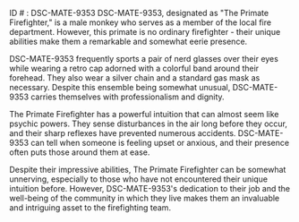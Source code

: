ID # : DSC-MATE-9353
DSC-MATE-9353, designated as "The Primate Firefighter," is a male monkey who serves as a member of the local fire department. However, this primate is no ordinary firefighter - their unique abilities make them a remarkable and somewhat eerie presence. 

DSC-MATE-9353 frequently sports a pair of nerd glasses over their eyes while wearing a retro cap adorned with a colorful band around their forehead. They also wear a silver chain and a standard gas mask as necessary. Despite this ensemble being somewhat unusual, DSC-MATE-9353 carries themselves with professionalism and dignity.

The Primate Firefighter has a powerful intuition that can almost seem like psychic powers. They sense disturbances in the air long before they occur, and their sharp reflexes have prevented numerous accidents. DSC-MATE-9353 can tell when someone is feeling upset or anxious, and their presence often puts those around them at ease. 

Despite their impressive abilities, The Primate Firefighter can be somewhat unnerving, especially to those who have not encountered their unique intuition before. However, DSC-MATE-9353's dedication to their job and the well-being of the community in which they live makes them an invaluable and intriguing asset to the firefighting team.